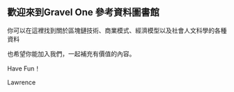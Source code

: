 ## 歡迎來到Gravel One 參考資料圖書館

你可以在這裡找到關於區塊鏈技術、商業模式、經濟模型以及社會人文科學的各種資料

也希望你能加入我們，一起補充有價值的內容。

Have Fun！

Lawrence
